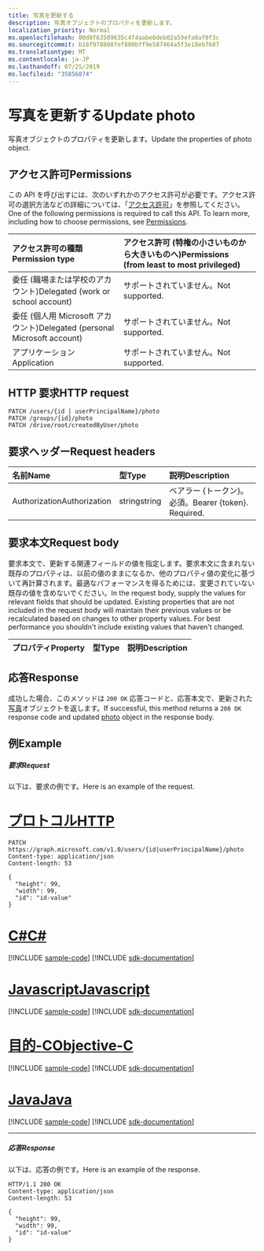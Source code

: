 ```yaml
---
title: 写真を更新する
description: 写真オブジェクトのプロパティを更新します。
localization_priority: Normal
ms.openlocfilehash: 00d8f63509635c4f4aabe0deb02a59efa8af0f3c
ms.sourcegitcommit: b18f978808fef800bff9e587464a5f3e18eb7687
ms.translationtype: MT
ms.contentlocale: ja-JP
ms.lasthandoff: 07/25/2019
ms.locfileid: "35856874"
---
```

# <a name="update-photo"></a><span data-ttu-id="3d522-103">写真を更新する</span><span class="sxs-lookup"><span data-stu-id="3d522-103">Update photo</span></span>

<span data-ttu-id="3d522-104">写真オブジェクトのプロパティを更新します。</span><span class="sxs-lookup"><span data-stu-id="3d522-104">Update the properties of photo object.</span></span>
## <a name="permissions"></a><span data-ttu-id="3d522-105">アクセス許可</span><span class="sxs-lookup"><span data-stu-id="3d522-105">Permissions</span></span>
<span data-ttu-id="3d522-p101">この API を呼び出すには、次のいずれかのアクセス許可が必要です。アクセス許可の選択方法などの詳細については、「[アクセス許可](/graph/permissions-reference)」を参照してください。</span><span class="sxs-lookup"><span data-stu-id="3d522-p101">One of the following permissions is required to call this API. To learn more, including how to choose permissions, see [Permissions](/graph/permissions-reference).</span></span>

|<span data-ttu-id="3d522-108">アクセス許可の種類</span><span class="sxs-lookup"><span data-stu-id="3d522-108">Permission type</span></span>      | <span data-ttu-id="3d522-109">アクセス許可 (特権の小さいものから大きいものへ)</span><span class="sxs-lookup"><span data-stu-id="3d522-109">Permissions (from least to most privileged)</span></span>              |
|:--------------------|:---------------------------------------------------------|
|<span data-ttu-id="3d522-110">委任 (職場または学校のアカウント)</span><span class="sxs-lookup"><span data-stu-id="3d522-110">Delegated (work or school account)</span></span> | <span data-ttu-id="3d522-111">サポートされていません。</span><span class="sxs-lookup"><span data-stu-id="3d522-111">Not supported.</span></span>    |
|<span data-ttu-id="3d522-112">委任 (個人用 Microsoft アカウント)</span><span class="sxs-lookup"><span data-stu-id="3d522-112">Delegated (personal Microsoft account)</span></span> | <span data-ttu-id="3d522-113">サポートされていません。</span><span class="sxs-lookup"><span data-stu-id="3d522-113">Not supported.</span></span>    |
|<span data-ttu-id="3d522-114">アプリケーション</span><span class="sxs-lookup"><span data-stu-id="3d522-114">Application</span></span> | <span data-ttu-id="3d522-115">サポートされていません。</span><span class="sxs-lookup"><span data-stu-id="3d522-115">Not supported.</span></span> |

## <a name="http-request"></a><span data-ttu-id="3d522-116">HTTP 要求</span><span class="sxs-lookup"><span data-stu-id="3d522-116">HTTP request</span></span>
<!-- { "blockType": "ignored" } -->
```http
PATCH /users/{id | userPrincipalName}/photo
PATCH /groups/{id}/photo
PATCH /drive/root/createdByUser/photo
```

## <a name="request-headers"></a><span data-ttu-id="3d522-117">要求ヘッダー</span><span class="sxs-lookup"><span data-stu-id="3d522-117">Request headers</span></span>
| <span data-ttu-id="3d522-118">名前</span><span class="sxs-lookup"><span data-stu-id="3d522-118">Name</span></span>       | <span data-ttu-id="3d522-119">型</span><span class="sxs-lookup"><span data-stu-id="3d522-119">Type</span></span> | <span data-ttu-id="3d522-120">説明</span><span class="sxs-lookup"><span data-stu-id="3d522-120">Description</span></span>|
|:-----------|:------|:----------|
| <span data-ttu-id="3d522-121">Authorization</span><span class="sxs-lookup"><span data-stu-id="3d522-121">Authorization</span></span>  | <span data-ttu-id="3d522-122">string</span><span class="sxs-lookup"><span data-stu-id="3d522-122">string</span></span>  | <span data-ttu-id="3d522-p102">ベアラー {トークン}。必須。</span><span class="sxs-lookup"><span data-stu-id="3d522-p102">Bearer {token}. Required.</span></span> |

## <a name="request-body"></a><span data-ttu-id="3d522-125">要求本文</span><span class="sxs-lookup"><span data-stu-id="3d522-125">Request body</span></span>
<span data-ttu-id="3d522-p103">要求本文で、更新する関連フィールドの値を指定します。要求本文に含まれない既存のプロパティは、以前の値のままになるか、他のプロパティ値の変化に基づいて再計算されます。最適なパフォーマンスを得るためには、変更されていない既存の値を含めないでください。</span><span class="sxs-lookup"><span data-stu-id="3d522-p103">In the request body, supply the values for relevant fields that should be updated. Existing properties that are not included in the request body will maintain their previous values or be recalculated based on changes to other property values. For best performance you shouldn't include existing values that haven't changed.</span></span>

| <span data-ttu-id="3d522-129">プロパティ</span><span class="sxs-lookup"><span data-stu-id="3d522-129">Property</span></span>     | <span data-ttu-id="3d522-130">型</span><span class="sxs-lookup"><span data-stu-id="3d522-130">Type</span></span>   |<span data-ttu-id="3d522-131">説明</span><span class="sxs-lookup"><span data-stu-id="3d522-131">Description</span></span>|
|:---------------|:--------|:----------|

## <a name="response"></a><span data-ttu-id="3d522-132">応答</span><span class="sxs-lookup"><span data-stu-id="3d522-132">Response</span></span>

<span data-ttu-id="3d522-133">成功した場合、このメソッドは `200 OK` 応答コードと、応答本文で、更新された[写真](../resources/photo.md)オブジェクトを返します。</span><span class="sxs-lookup"><span data-stu-id="3d522-133">If successful, this method returns a `200 OK` response code and updated [photo](../resources/photo.md) object in the response body.</span></span>
## <a name="example"></a><span data-ttu-id="3d522-134">例</span><span class="sxs-lookup"><span data-stu-id="3d522-134">Example</span></span>
##### <a name="request"></a><span data-ttu-id="3d522-135">要求</span><span class="sxs-lookup"><span data-stu-id="3d522-135">Request</span></span>
<span data-ttu-id="3d522-136">以下は、要求の例です。</span><span class="sxs-lookup"><span data-stu-id="3d522-136">Here is an example of the request.</span></span>

# <a name="httptabhttp"></a>[<span data-ttu-id="3d522-137">プロトコル</span><span class="sxs-lookup"><span data-stu-id="3d522-137">HTTP</span></span>](#tab/http)
<!-- {
  "blockType": "request",
  "name": "update_photo"
}-->
```http
PATCH https://graph.microsoft.com/v1.0/users/{id|userPrincipalName}/photo
Content-type: application/json
Content-length: 53

{
  "height": 99,
  "width": 99,
  "id": "id-value"
}
```
# <a name="ctabcsharp"></a>[<span data-ttu-id="3d522-138">C#</span><span class="sxs-lookup"><span data-stu-id="3d522-138">C#</span></span>](#tab/csharp)
[!INCLUDE [sample-code](../includes/snippets/csharp/update-photo-csharp-snippets.md)]
[!INCLUDE [sdk-documentation](../includes/snippets/snippets-sdk-documentation-link.md)]

# <a name="javascripttabjavascript"></a>[<span data-ttu-id="3d522-139">Javascript</span><span class="sxs-lookup"><span data-stu-id="3d522-139">Javascript</span></span>](#tab/javascript)
[!INCLUDE [sample-code](../includes/snippets/javascript/update-photo-javascript-snippets.md)]
[!INCLUDE [sdk-documentation](../includes/snippets/snippets-sdk-documentation-link.md)]

# <a name="objective-ctabobjc"></a>[<span data-ttu-id="3d522-140">目的-C</span><span class="sxs-lookup"><span data-stu-id="3d522-140">Objective-C</span></span>](#tab/objc)
[!INCLUDE [sample-code](../includes/snippets/objc/update-photo-objc-snippets.md)]
[!INCLUDE [sdk-documentation](../includes/snippets/snippets-sdk-documentation-link.md)]

# <a name="javatabjava"></a>[<span data-ttu-id="3d522-141">Java</span><span class="sxs-lookup"><span data-stu-id="3d522-141">Java</span></span>](#tab/java)
[!INCLUDE [sample-code](../includes/snippets/java/update-photo-java-snippets.md)]
[!INCLUDE [sdk-documentation](../includes/snippets/snippets-sdk-documentation-link.md)]

---

##### <a name="response"></a><span data-ttu-id="3d522-142">応答</span><span class="sxs-lookup"><span data-stu-id="3d522-142">Response</span></span>
<span data-ttu-id="3d522-143">以下は、応答の例です。</span><span class="sxs-lookup"><span data-stu-id="3d522-143">Here is an example of the response.</span></span>
<!-- {
  "blockType": "response",
  "truncated": false,
  "@odata.type": "microsoft.graph.profilePhoto"
} -->
```http
HTTP/1.1 200 OK
Content-type: application/json
Content-length: 53

{
  "height": 99,
  "width": 99,
  "id": "id-value"
}
```

<!-- uuid: 8fcb5dbc-d5aa-4681-8e31-b001d5168d79
2015-10-25 14:57:30 UTC -->
<!-- {
  "type": "#page.annotation",
  "description": "Update photo",
  "keywords": "",
  "section": "documentation",
  "tocPath": "",
  "suppressions": [
  ]
}-->
